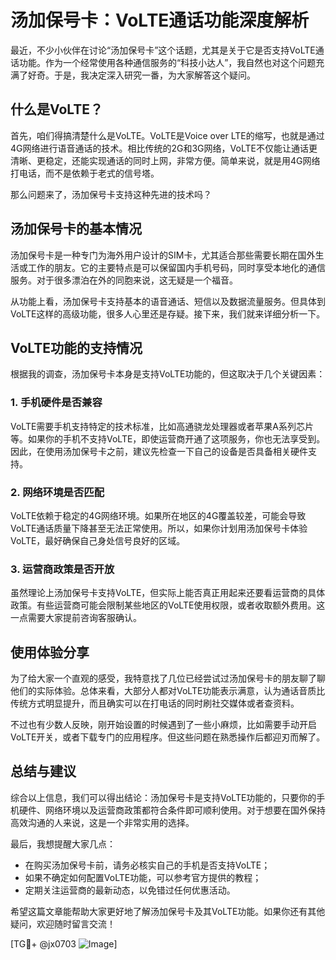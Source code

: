 # 汤加保号卡：VoLTE通话功能深度解析

最近，不少小伙伴在讨论“汤加保号卡”这个话题，尤其是关于它是否支持VoLTE通话功能。作为一个经常使用各种通信服务的“科技小达人”，我自然也对这个问题充满了好奇。于是，我决定深入研究一番，为大家解答这个疑问。

## 什么是VoLTE？

首先，咱们得搞清楚什么是VoLTE。VoLTE是Voice over LTE的缩写，也就是通过4G网络进行语音通话的技术。相比传统的2G和3G网络，VoLTE不仅能让通话更清晰、更稳定，还能实现通话的同时上网，非常方便。简单来说，就是用4G网络打电话，而不是依赖于老式的信号塔。

那么问题来了，汤加保号卡支持这种先进的技术吗？

## 汤加保号卡的基本情况

汤加保号卡是一种专门为海外用户设计的SIM卡，尤其适合那些需要长期在国外生活或工作的朋友。它的主要特点是可以保留国内手机号码，同时享受本地化的通信服务。对于很多漂泊在外的同胞来说，这无疑是一个福音。

从功能上看，汤加保号卡支持基本的语音通话、短信以及数据流量服务。但具体到VoLTE这样的高级功能，很多人心里还是存疑。接下来，我们就来详细分析一下。

## VoLTE功能的支持情况

根据我的调查，汤加保号卡本身是支持VoLTE功能的，但这取决于几个关键因素：

### 1. 手机硬件是否兼容
VoLTE需要手机支持特定的技术标准，比如高通骁龙处理器或者苹果A系列芯片等。如果你的手机不支持VoLTE，即使运营商开通了这项服务，你也无法享受到。因此，在使用汤加保号卡之前，建议先检查一下自己的设备是否具备相关硬件支持。

### 2. 网络环境是否匹配
VoLTE依赖于稳定的4G网络环境。如果所在地区的4G覆盖较差，可能会导致VoLTE通话质量下降甚至无法正常使用。所以，如果你计划用汤加保号卡体验VoLTE，最好确保自己身处信号良好的区域。

### 3. 运营商政策是否开放
虽然理论上汤加保号卡支持VoLTE，但实际上能否真正用起来还要看运营商的具体政策。有些运营商可能会限制某些地区的VoLTE使用权限，或者收取额外费用。这一点需要大家提前咨询客服确认。

## 使用体验分享

为了给大家一个直观的感受，我特意找了几位已经尝试过汤加保号卡的朋友聊了聊他们的实际体验。总体来看，大部分人都对VoLTE功能表示满意，认为通话音质比传统方式明显提升，而且确实可以在打电话的同时刷社交媒体或者查资料。

不过也有少数人反映，刚开始设置的时候遇到了一些小麻烦，比如需要手动开启VoLTE开关，或者下载专门的应用程序。但这些问题在熟悉操作后都迎刃而解了。

## 总结与建议

综合以上信息，我们可以得出结论：汤加保号卡是支持VoLTE功能的，只要你的手机硬件、网络环境以及运营商政策都符合条件即可顺利使用。对于想要在国外保持高效沟通的人来说，这是一个非常实用的选择。

最后，我想提醒大家几点：
- 在购买汤加保号卡前，请务必核实自己的手机是否支持VoLTE；
- 如果不确定如何配置VoLTE功能，可以参考官方提供的教程；
- 定期关注运营商的最新动态，以免错过任何优惠活动。

希望这篇文章能帮助大家更好地了解汤加保号卡及其VoLTE功能。如果你还有其他疑问，欢迎随时留言交流！

[TG💪+ @jx0703 ![Image](https://github.com/user-attachments/assets/dbca1d08-cadb-493c-b0ec-ad6f7a83f270)]